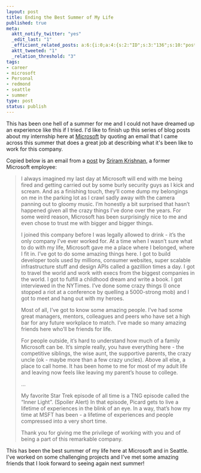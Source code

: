 ```yaml
--- 
layout: post
title: Ending the Best Summer of My Life
published: true
meta: 
  aktt_notify_twitter: "yes"
  _edit_last: "1"
  _efficient_related_posts: a:6:{i:0;a:4:{s:2:"ID";s:3:"136";s:10:"post_title";s:37:"Microsoft Intern Signature Event 2011";s:7:"matches";s:1:"5";s:9:"permalink";s:69:"http://mbmccormick.com/2011/08/microsoft-intern-signature-event-2011/";}i:1;a:4:{s:2:"ID";s:2:"98";s:10:"post_title";s:27:"Getting Ready for Microsoft";s:7:"matches";s:1:"5";s:9:"permalink";s:59:"http://mbmccormick.com/2011/05/getting-ready-for-microsoft/";}i:2;a:4:{s:2:"ID";s:3:"111";s:10:"post_title";s:21:"Week Six at Microsoft";s:7:"matches";s:1:"4";s:9:"permalink";s:53:"http://mbmccormick.com/2011/06/week-six-at-microsoft/";}i:3;a:4:{s:2:"ID";s:3:"135";s:10:"post_title";s:43:"Application Development for Windows Phone 7";s:7:"matches";s:1:"3";s:9:"permalink";s:75:"http://mbmccormick.com/2011/07/application-development-for-windows-phone-7/";}i:4;a:4:{s:2:"ID";s:3:"125";s:10:"post_title";s:27:"Microsoft Intern Puzzle Day";s:7:"matches";s:1:"3";s:9:"permalink";s:59:"http://mbmccormick.com/2011/07/microsoft-intern-puzzle-day/";}i:5;a:4:{s:2:"ID";s:3:"116";s:10:"post_title";s:23:"Family Visit to Seattle";s:7:"matches";s:1:"3";s:9:"permalink";s:55:"http://mbmccormick.com/2011/07/family-visit-to-seattle/";}}
  aktt_tweeted: "1"
  _relation_threshold: "3"
tags: 
- career
- microsoft
- Personal
- redmond
- seattle
- summer
type: post
status: publish
---
```

This has been one hell of a summer for me and I could not have dreamed up an experience like this if I tried. I'd like to finish up this series of blog posts about my internship here at <a href="http://www.microsoft.com/en-us/default.aspx">Microsoft</a> by quoting an email that I came across this summer that does a great job at describing what it's been like to work for this company.

Copied below is an email from a <a href="http://sriramk.com/blog/2011/05/leaving-microsoft.html">post</a> by <a href="http://sriramk.com/">Sriram Krishnan</a>, a former Microsoft employee:
<blockquote>I always imagined my last day at Microsoft will end with me being fired and getting carried out by some burly security guys as I kick and scream. And as a finishing touch, they’ll come dump my belongings on me in the parking lot as I crawl sadly away with the camera panning out to gloomy music. I’m honestly a bit surprised that hasn’t happened given all the crazy things I’ve done over the years. For some weird reason, Microsoft has been surprisingly nice to me and even chose to trust me with bigger and bigger things.

I joined this company before I was legally allowed to drink - it’s the only company I’ve ever worked for. At a time when I wasn’t sure what to do with my life, Microsoft gave me a place where I belonged, where I fit in. I’ve got to do some amazing things here. I got to build developer tools used by millions, consumer websites, super scalable infrastructure stuff and design APIs called a gazillion times a day. I got to travel the world and work with execs from the biggest companies in the world. I got to fulfill a childhood dream and write a book. I got interviewed in the NYTimes. I’ve done some crazy things (I once stopped a riot at a conference by quelling a 5000-strong mob) and I got to meet and hang out with my heroes.

Most of all, I’ve got to know some amazing people. I’ve had some great managers, mentors, colleagues and peers who have set a high bar for any future workplace to match. I’ve made so many amazing friends here who’ll be friends for life.

For people outside, it’s hard to understand how much of a family Microsoft can be. It’s simple really, you have everything here - the competitive siblings, the wise aunt, the supportive parents, the crazy uncle (ok - maybe more than a few crazy uncles). Above all else, a place to call home. It has been home to me for most of my adult life and leaving now feels like leaving my parent’s house to college.

...

My favorite Star Trek episode of all time is a TNG episode called the “Inner Light”. (Spoiler Alert) In that episode, Picard gets to live a lifetime of experiences in the blink of an eye. In a way, that’s how my time at MSFT has been - a lifetime of experiences and people compressed into a very short time.

Thank you for giving me the privilege of working with you and of being a part of this remarkable company.</blockquote>
This has been the best summer of my life here at Microsoft and in Seattle. I've worked on some challenging projects and I've met some amazing friends that I look forward to seeing again next summer!
